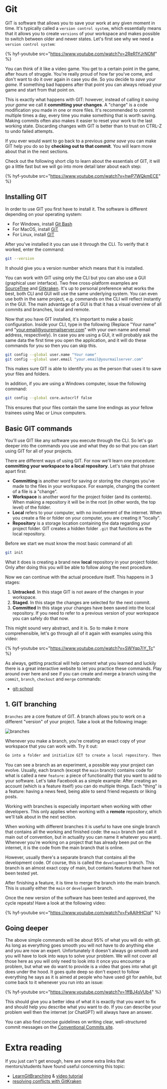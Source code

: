 # Git

GIT is software that allows you to save your work at any given moment in time. It's typically called a `version control system`, which essentially means that it allows you to create `versions` of your workspace and makes possible to switch between older and newer states. Let's first see why we need a `version control system`:

{% hyf-youtube src="https://www.youtube.com/watch?v=2ReR1YJrNOM" %}

You can think of it like a video game. You get to a certain point in the game, after hours of struggle. You're really proud of how far you've come, and don't want to do it over again in case you die. So you decide to _save your game_. If something bad happens after that point you can always reload your game and start from that point on.

This is exactly what happens with GIT: however, instead of calling it _saving your game_ we call it **committing your changes**. A "change" is a code modification you made in one or more files. It's recommended to commit multiple times a day, every time you make something that is worth saving. Making commits often also makes it easier to reset your work to the last working state. Discarding changes with GIT is better than to trust on CTRL-Z to undo failed attempts.

If you ever would want to go back to a previous _game save_ you can make GIT help you do so by **checking out to that commit**. You will learn more about that in the next sections.

Check out the following short clip to learn about the essentials of GIT, it will go a little fast but we will go into more detail later about each step:

{% hyf-youtube src="https://www.youtube.com/watch?v=hwP7WQkmECE" %}

## Installing GIT

In order to use GIT you first have to install it. The software is different depending on your operating system:

- For Windows, install [Git Bash](https://git-scm.com/download/win)
- For MacOS, install [GIT](https://git-scm.com/download/mac)
- For Linux, install [GIT](https://git-scm.com/download/linux)

After you've installed it you can use it through the CLI. To verify that it worked, enter the command:

```bash
git --version
```

It should give you a version number which means that it is installed.

You can work with GIT using only the CLI but you can also use a GUI (graphical user interface). Two free cross-platform examples are [SourceTree](https://www.sourcetreeapp.com/) and [Gitkraken](https://www.gitkraken.com/). It's up to personal preference what works the best, both CLI and GUI will use the same underlying system. You can even use both in the same project, e.g. commands on the CLI will reflect instantly in the GUI. The main advantage of a GUI is that it has a visual overview of all commits and branches, local and remote.

Now that you have GIT installed, it's important to make a basic configuration. Inside your CLI, type in the following (Replace "Your name" and "your.email@youremailserver.com" with your own name and email address, respectively). In case you are using a GUI, it will probably ask the same data the first time you open the application, and it will do these commands for you so then you can skip this.

```bash
git config --global user.name "Your name"
git config --global user.email "your.email@yourmailserver.com"
```
This makes sure GIT is able to identify you as the person that uses it to save your files and folders.

In addition, if you are using a Windows computer, issue the following command:

```bash
git config --global core.autocrlf false
```

This ensures that your files contain the same line endings as your fellow trainees using Mac or Linux computers.

## Basic GIT commands

You'll use GIT like any software you execute through the CLI. So let's go deeper into the commands you use and what they do so that you can start using GIT for all of your projects.

There are different ways of using GIT. For now we'll learn one procedure: **committing your workspace to a local repository**. Let's take that phrase apart first:

- **Committing** is another word for saving or storing the changes you've made to the files in your workspace. For example, changing the content of a file is a "change".
- **Workspace** is another word for the project folder (and its contents). When making a repository it will be in the root (in other words, the top level) of the folder.
- **Local** refers to your computer, with no involvement of the internet. When you create a file or folder on your computer, you are creating it "locally".
- **Repository** is a storage location containing the data regarding your project folder. GIT creates a hidden folder `.git` that functions as the local repository.

Before we start we must know the most basic command of all:

```bash
git init
```

What it does is creating a brand new **local** repository in your project folder. Only after doing this you will be able to follow along the next procedure.

Now we can continue with the actual procedure itself. This happens in 3 stages:

1. **Untracked**. In this stage GIT is not aware of the changes in your workspace.
2. **Staged**. In this stage the changes are selected for the next commit.
3. **Committed** In this stage your changes have been saved into the local repository. If you need to refer to a previous version of your workspace you can safely do that now.

This might sound very abstract, and it is. So to make it more comprehensible, let's go through all of it again with examples using this video:

{% hyf-youtube src="https://www.youtube.com/watch?v=SWYqp7iY_Tc" %}

As always, getting practical will help cement what you learned and luckily there is a great interactive website to let you practice these commands. Play around over here and see if you can create and merge a branch using the `commit`, `branch`, `checkout` and `merge` commands:

- [git-school](https://git-school.github.io/visualizing-git/)

## 1. GIT branching

`Branches` are a core feature of GIT. A branch allows you to work on a different "version" of your project. Take a look at the following image:

![branches](assets/branches.png)

Whenever you make a branch, you're creating an exact copy of your workspace that you can work with. Try it out:

```md
Go into a folder and initialize GIT to create a local repository. Then create a branch. In this new branch, create some basic files. **stage** and **commit** the changes you've made. Now, switch back to the original branch (**main**). What do you see? Nothing! That's because in that branch you didn't make those changes. If you switch back to the other branch you will see the files you've created again. Magic!
```

You can see a branch as an experiment, a possible way your project can evolve. Usually, each branch (except the `main` branch) contains code for what is called a new `feature`: a piece of functionality that you want to add to your software. Let's take Facebook as a simple example: After creating an account (which is a feature itself) you can do multiple things. Each "thing" is a feature: having a news feed, being able to send friend requests or liking posts.

Working with branches is especially important when working with other developers. This only applies when working with a **remote** repository, which we'll talk about in the next section.

When working with different branches it is useful to have one single branch that contains all the working and finished code: the `main` branch (we call it main out of convention, but in actuality you can name it whatever you want). Whenever you're working on a project that has already been put on the internet, it is the code from the main branch that is online.

However, usually there's a separate branch that contains all the development code. Of course, this is called the `development` branch. This branch is an almost exact copy of main, but contains features that have not been tested yet.

After finishing a feature, it is time to merge the branch into the main branch. This is usually either the `main` or `development` branch.

Once the new version of the software has been tested and approved, the cycle repeats! Have a look at the following video:

{% hyf-youtube src="https://www.youtube.com/watch?v=FyAAIHHClqI" %}

## Going deeper

The above simple commands will be about 95% of what you will do with git. As long as everything goes smooth you will not have to do anything else and you are now an expert. Unfortunately it doesn't always go smooth and you will have to look into ways to solve your problem. We will not cover all those here as you will only need to look into it once you encounter a problem, but what we do want to provide is a video that goes into what git does under the hood. It goes quite deep so don't expect to follow everything he says as it is aimed at people who have used git for awhile, but come back to it whenever you run into an issue:

{% hyf-youtube src="https://www.youtube.com/watch?v=1ffBJ4sVUb4" %}

This should give you a better idea of what it is exactly that you want to fix and should help you describe what you want to do. If you can describe your problem well then the internet (or ChatGPT) will always have an answer.

You can also find concise guidelines on writing clear, well-structured commit messages on the [Conventional Commits site](https://www.conventionalcommits.org/en/v1.0.0/).

# Extra reading

If you just can't get enough, here are some extra links that mentors/students have found useful concerning this topic:

- [LearnGitBranching](https://learngitbranching.js.org/) & [video tutorial](https://www.youtube.com/watch?v=dG0ke9vILQM)
- [resolving conflicts with GitKraken](https://blog.axosoft.com/learn-git-merge-conflict/)
